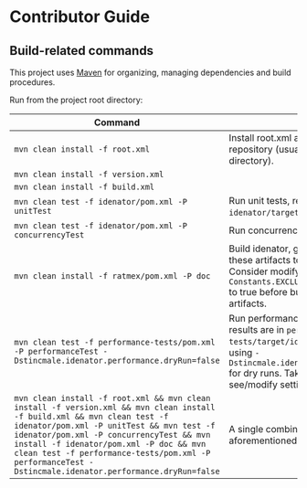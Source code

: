 # Contributor Guide
## Build-related commands
This project uses [Maven](https://maven.apache.org/) for organizing, managing dependencies and build procedures.

Run from the project root directory:

Command | Description
--- | ---
`mvn clean install -f root.xml` | Install root.xml artifact to your local Maven repository (usually `~/.m2/repository/` directory).
`mvn clean install -f version.xml` |
`mvn clean install -f build.xml` |
`mvn clean test -f idenator/pom.xml -P unitTest` | Run unit tests, results are in `idenator/target/surefire-reports` directory.
`mvn clean test -f idenator/pom.xml -P concurrencyTest` | Run concurrency tests (takes noticeable time).
`mvn clean install -f ratmex/pom.xml -P doc` | Build idenator, generate Javadocs, install these artifacts to local Maven repository. Consider modifying value of `Constants.EXCLUDE_ASSERTIONS_FROM_BYTECODE` to true before building production-ready artifacts.
`mvn clean test -f performance-tests/pom.xml -P performanceTest -Dstincmale.idenator.performance.dryRun=false` | Run performance tests (takes a lot of time), results are in `performance-tests/target/idenator-performance`. Consider using `-Dstincmale.idenator.performance.dryRun=true` for dry runs. Take a look at `JmhOptions` to see/modify settings for performance tests.
`mvn clean install -f root.xml && mvn clean install -f version.xml && mvn clean install -f build.xml && mvn clean test -f idenator/pom.xml -P unitTest && mvn test -f idenator/pom.xml -P concurrencyTest && mvn install -f idenator/pom.xml -P doc && mvn clean test -f performance-tests/pom.xml -P performanceTest -Dstincmale.idenator.performance.dryRun=false` | A single combined command doing all the aforementioned in order.

